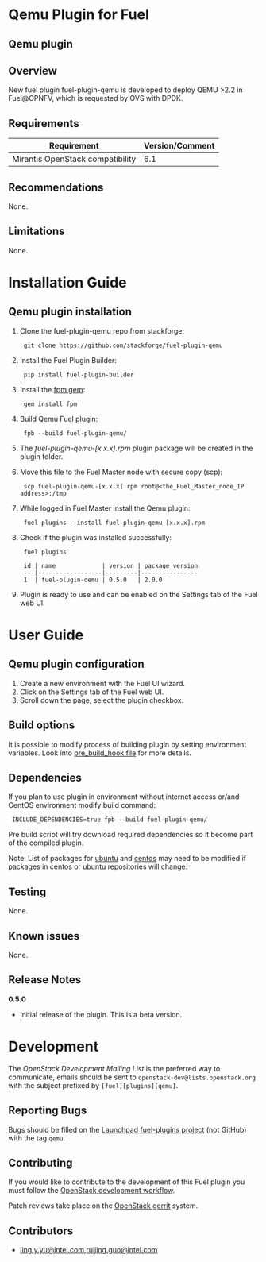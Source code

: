 Qemu Plugin for Fuel
================================

Qemu plugin
-----------------------

Overview
--------

New fuel plugin fuel-plugin-qemu is developed to deploy QEMU >2.2 in Fuel@OPNFV, which is requested by OVS with DPDK.

Requirements
------------

| Requirement                      | Version/Comment |
|----------------------------------|-----------------|
| Mirantis OpenStack compatibility | 6.1             |

Recommendations
---------------

None.

Limitations
-----------

None.

Installation Guide
==================

Qemu plugin installation
----------------------------------------

1. Clone the fuel-plugin-qemu repo from stackforge:

        git clone https://github.com/stackforge/fuel-plugin-qemu

2. Install the Fuel Plugin Builder:

        pip install fuel-plugin-builder

3. Install the [fpm gem](https://github.com/jordansissel/fpm):

        gem install fpm
    
4. Build Qemu Fuel plugin:

        fpb --build fuel-plugin-qemu/

5. The *fuel-plugin-qemu-[x.x.x].rpm* plugin package will be created in the plugin folder.
  
6. Move this file to the Fuel Master node with secure copy (scp):

        scp fuel-plugin-qemu-[x.x.x].rpm root@<the_Fuel_Master_node_IP address>:/tmp

7. While logged in Fuel Master install the Qemu plugin:

        fuel plugins --install fuel-plugin-qemu-[x.x.x].rpm

8. Check if the plugin was installed successfully:

        fuel plugins

        id | name             | version | package_version
        ---|------------------|---------|----------------
        1  | fuel-plugin-qemu | 0.5.0   | 2.0.0

9. Plugin is ready to use and can be enabled on the Settings tab of the Fuel web UI.


User Guide
==========

Qemu plugin configuration
---------------------------------------------

1. Create a new environment with the Fuel UI wizard.
2. Click on the Settings tab of the Fuel web UI.
3. Scroll down the page, select the plugin checkbox. 


Build options
-------------

It is possible to modify process of building plugin by setting environment variables. Look into [pre_build_hook file](pre_build_hook) for more details.

Dependencies
------------

If you plan to use plugin in environment without internet access or/and CentOS environment modify build command:

     INCLUDE_DEPENDENCIES=true fpb --build fuel-plugin-qemu/

Pre build script will try download required dependencies so it become part of the compiled plugin.

Note: List of packages for [ubuntu](qemu_package/ubuntu/dependencies.txt) and [centos](qemu_package/centos/dependencies.txt) may need to be modified if packages in centos or ubuntu repositories will change.

Testing
-------

None.

Known issues
------------

None.

Release Notes
-------------

**0.5.0**

* Initial release of the plugin. This is a beta version.


Development
===========

The *OpenStack Development Mailing List* is the preferred way to communicate,
emails should be sent to `openstack-dev@lists.openstack.org` with the subject
prefixed by `[fuel][plugins][qemu]`.

Reporting Bugs
--------------

Bugs should be filled on the [Launchpad fuel-plugins project](
https://bugs.launchpad.net/fuel-plugins) (not GitHub) with the tag `qemu`.


Contributing
------------

If you would like to contribute to the development of this Fuel plugin you must
follow the [OpenStack development workflow](
http://docs.openstack.org/infra/manual/developers.html#development-workflow).

Patch reviews take place on the [OpenStack gerrit](
https://review.openstack.org/#/q/status:open+project:stackforge/fuel-plugin-qemu,n,z)
system.

Contributors
------------

* ling.y.yu@intel.com,ruijing.guo@intel.com


